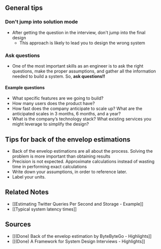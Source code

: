 ## General tips
### Don't jump into solution mode
- After getting the question in the interview, don't jump into the final design
	- This approach is likely to lead you to design the wrong system

### Ask questions
- One of the most important skills as an engineer is to ask the right questions, make the proper assumptions, and gather all the information needed to build a system. So, **ask questions!!**

#### Example questions
- What specific features are we going to build?
- How many users does the product have?
- How fast does the company anticipate to scale up? What are the anticipated scales in 3 months, 6 months, and a year?
- What is the company’s technology stack? What existing services you might leverage to simplify the design?

## Tips for back of the envelop estimations
- Back of the envelop estimations are all about the process. Solving the problem is more important than obtaining results
- Precision is not expected. Approximate calculations instead of wasting time in performing exact calculations
- Write down your assumptions, in order to reference later.
- Label your units.

## Related Notes
- [[Estimating Twitter Queries Per Second and Storage - Example]]
- [[Typical system latency times]]

## Sources
- [[(Done) Back of the envelop estimation by ByteByteGo - Highlights]]
- [[(Done) A Framework for System Design Interviews - Highlights]]